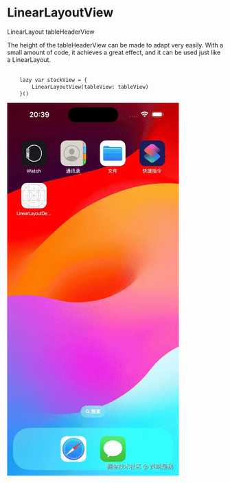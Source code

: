 # LinearLayoutView
LinearLayout  tableHeaderView

The height of the tableHeaderView can be made to adapt very easily.
With a small amount of code, it achieves a great effect, and it can be used just like a LinearLayout.

```
    
    lazy var stackView = {
        LinearLayoutView(tableView: tableView)
    }()

```

![11.png](./aa.webp)